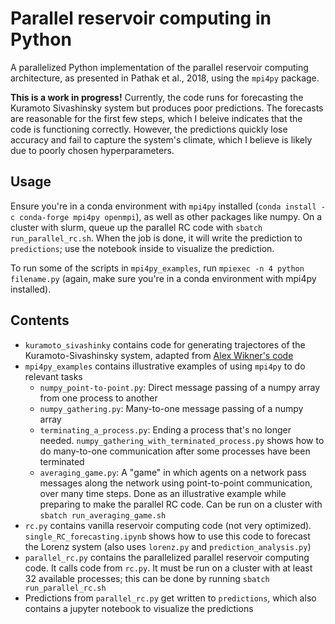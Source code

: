 # Parallel reservoir computing in Python

A parallelized Python implementation of the parallel reservoir computing architecture, as presented in Pathak et al., 2018, using the `mpi4py` package.

**This is a work in progress!** Currently, the code runs for forecasting the Kuramoto Sivashinsky system but produces poor predictions. The forecasts are reasonable for the first few steps, which I beleive indicates that the code is functioning correctly. However, the predictions quickly lose accuracy and fail to capture the system's climate, which I believe is likely due to poorly chosen hyperparameters.

## Usage

Ensure you're in a conda environment with `mpi4py` installed (`conda install -c conda-forge mpi4py openmpi`), as well as other packages like numpy. On a cluster with slurm, queue up the parallel RC code with `sbatch run_parallel_rc.sh`. When the job is done, it will write the prediction to `predictions`; use the notebook inside to visualize the prediction.

To run some of the scripts in `mpi4py_examples`, run `mpiexec -n 4 python filename.py` (again, make sure you're in a conda environment with mpi4py installed).


## Contents

* `kuramoto_sivashinky` contains code for generating trajectores of the Kuramoto-Sivashinsky system, adapted from [Alex Wikner's code](https://github.com/awikner/res-noise-stabilization/blob/master/src/res_reg_lmnt_awikner/ks_etdrk4.py)
* `mpi4py_examples` contains illustrative examples of using `mpi4py` to do relevant tasks
    - `numpy_point-to-point.py`: Direct message passing of a numpy array from one process to another
    - `numpy_gathering.py`: Many-to-one message passing of a numpy array
    - `terminating_a_process.py`: Ending a process that's no longer needed. `numpy_gathering_with_terminated_process.py` shows how to do many-to-one communication after some processes have been terminated
    - `averaging_game.py`: A "game" in which agents on a network pass messages along the network using point-to-point communication, over many time steps. Done as an illustrative example while preparing to make the parallel RC code. Can be run on a cluster with `sbatch run_averaging_game.sh`
* `rc.py` contains vanilla reservoir computing code (not very optimized). `single_RC_forecasting.ipynb` shows how to use this code to forecast the Lorenz system (also uses `lorenz.py` and `prediction_analysis.py`)
* `parallel_rc.py` contains the parallelized parallel reservoir computing code. It calls code from `rc.py`. It must be run on a cluster with at least 32 available processes; this can be done by running `sbatch run_parallel_rc.sh`
* Predictions from `parallel_rc.py` get written to `predictions`, which also contains a jupyter notebook to visualize the predictions
